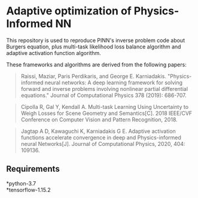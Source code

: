# Adaptive optimization of Physics-Informed NN
This repository is used to reproduce PINN's inverse problem code about Burgers equation, plus multi-task likelihood loss balance algorithm and adaptive activation function algorithm.

These frameworks and algorithms are derived from the following papers:

>Raissi, Maziar, Paris Perdikaris, and George E. Karniadakis. "Physics-informed neural networks: A deep learning framework for solving forward and inverse problems involving nonlinear partial differential equations." Journal of Computational Physics 378 (2019): 686-707.
 
>Cipolla R, Gal Y, Kendall A. Multi-task Learning Using Uncertainty to Weigh Losses for Scene Geometry and Semantics[C]. 2018 IEEE/CVF Conference on Computer Vision and Pattern Recognition, 2018.

>Jagtap A D, Kawaguchi K, Karniadakis G E. Adaptive activation functions accelerate convergence in deep and Physics-informed neural Networks[J]. Journal of Computational Physics, 2020, 404: 109136.

## Requirements
*python-3.7  
*tensorflow-1.15.2
